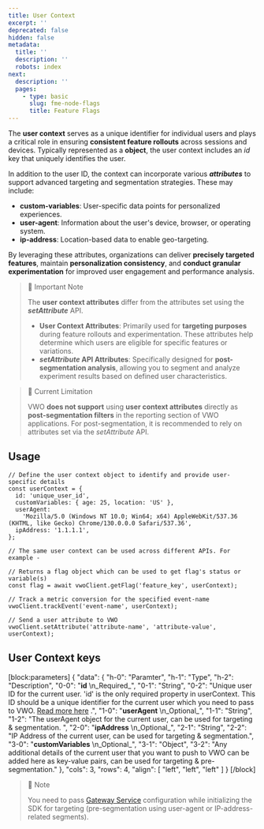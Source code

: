 ```yaml
---
title: User Context
excerpt: ''
deprecated: false
hidden: false
metadata:
  title: ''
  description: ''
  robots: index
next:
  description: ''
  pages:
    - type: basic
      slug: fme-node-flags
      title: Feature Flags
---
```

The **user context** serves as a unique identifier for individual users and plays a critical role in ensuring **consistent feature rollouts** across sessions and devices. Typically represented as a **object**, the user context includes an _id_ key that uniquely identifies the user.

In addition to the user ID, the context can incorporate various _**attributes**_ to support advanced targeting and segmentation strategies. These may include:

- **custom-variables**: User-specific data points for personalized experiences.
- **user-agent**: Information about the user's device, browser, or operating system.
- **ip-address**: Location-based data to enable geo-targeting.

By leveraging these attributes, organizations can deliver **precisely targeted features**, maintain **personalization consistency**, and **conduct granular experimentation** for improved user engagement and performance analysis.

> 📘 Important Note
> 
> The **user context attributes** differ from the attributes set using the **_setAttribute_** API.
> 
> - **User Context Attributes**: Primarily used for **targeting purposes** during feature rollouts and experimentation. These attributes help determine which users are eligible for specific features or variations.
> - **_setAttribute_ API Attributes**: Specifically designed for **post-segmentation analysis**, allowing you to segment and analyze experiment results based on defined user characteristics.

> 🚧 Current Limitation
> 
> VWO **does not support** using **user context attributes** directly as **post-segmentation filters** in the reporting section of VWO applications. For post-segmentation, it is recommended to rely on attributes set via the _setAttribute_ API.

## Usage

```node
// Define the user context object to identify and provide user-specific details
const userContext = {
  id: 'unique_user_id',
  customVariables: { age: 25, location: 'US' },
  userAgent:
    'Mozilla/5.0 (Windows NT 10.0; Win64; x64) AppleWebKit/537.36 (KHTML, like Gecko) Chrome/130.0.0.0 Safari/537.36',
  ipAddress: '1.1.1.1',
};

// The same user context can be used across different APIs. For example -

// Returns a flag object which can be used to get flag's status or variable(s)
const flag = await vwoClient.getFlag('feature_key', userContext);

// Track a metric conversion for the specified event-name
vwoClient.trackEvent('event-name', userContext);

// Send a user attribute to VWO
vwoClient.setAttribute('attribute-name', 'attribute-value', userContext);
```

## User Context keys

[block:parameters]
{
  "data": {
    "h-0": "Paramter",
    "h-1": "Type",
    "h-2": "Description",
    "0-0": "**id**  \n_Required_",
    "0-1": "String",
    "0-2": "Unique user ID for the current user. 'id' is the only required property in userContext. This ID should be a unique identifier for the current user which you need to pass to VWO. [Read more here](https://developers.vwo.com/v2/docs/user-id-management)  .",
    "1-0": "**userAgent**  \n_Optional_",
    "1-1": "String",
    "1-2": "The userAgent object for the current user, can be used for targeting & segmentation. ",
    "2-0": "**ipAddress**  \n_Optional_",
    "2-1": "String",
    "2-2": "IP Address of the current user, can be used for targeting & segmentation.",
    "3-0": "**customVariables**  \n_Optional_",
    "3-1": "Object",
    "3-2": "Any additional details of the current user that you want to push to VWO can be added here as key-value pairs, can be used for targeting & pre-segmentation."
  },
  "cols": 3,
  "rows": 4,
  "align": [
    "left",
    "left",
    "left"
  ]
}
[/block]


> 📘 Note
> 
> You need to pass [Gateway Service](<>) configuration while initializing the SDK for targeting (pre-segmentation using user-agent or IP-address-related segments).